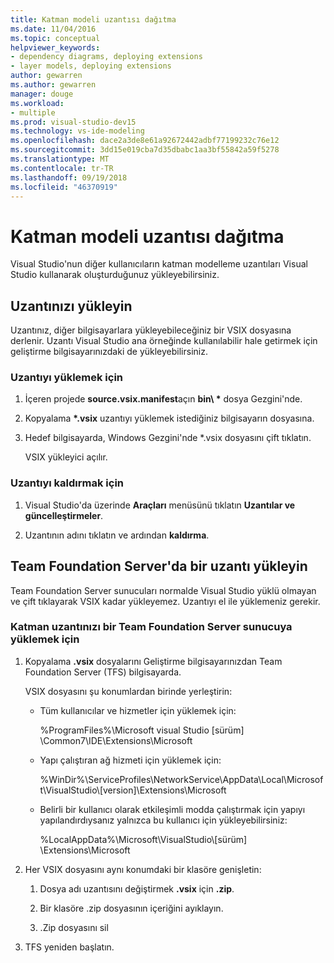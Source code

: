 ```yaml
---
title: Katman modeli uzantısı dağıtma
ms.date: 11/04/2016
ms.topic: conceptual
helpviewer_keywords:
- dependency diagrams, deploying extensions
- layer models, deploying extensions
author: gewarren
ms.author: gewarren
manager: douge
ms.workload:
- multiple
ms.prod: visual-studio-dev15
ms.technology: vs-ide-modeling
ms.openlocfilehash: dace2a3de8e61a92672442adbf77199232c76e12
ms.sourcegitcommit: 3dd15e019cba7d35dbabc1aa3bf55842a59f5278
ms.translationtype: MT
ms.contentlocale: tr-TR
ms.lasthandoff: 09/19/2018
ms.locfileid: "46370919"
---
```

# <a name="deploy-a-layer-model-extension"></a>Katman modeli uzantısı dağıtma

Visual Studio'nun diğer kullanıcıların katman modelleme uzantıları Visual Studio kullanarak oluşturduğunuz yükleyebilirsiniz.

## <a name="install-your-extension"></a>Uzantınızı yükleyin

Uzantınız, diğer bilgisayarlara yükleyebileceğiniz bir VSIX dosyasına derlenir. Uzantı Visual Studio ana örneğinde kullanılabilir hale getirmek için geliştirme bilgisayarınızdaki de yükleyebilirsiniz.

### <a name="to-install-the-extension"></a>Uzantıyı yüklemek için

1.  İçeren projede **source.vsix.manifest**açın **bin\\ \***  dosya Gezgini'nde.

2.  Kopyalama  **\*.vsix** uzantıyı yüklemek istediğiniz bilgisayarın dosyasına.

3.  Hedef bilgisayarda, Windows Gezgini'nde *.vsix dosyasını çift tıklatın.

     VSIX yükleyici açılır.

### <a name="to-uninstall-the-extension"></a>Uzantıyı kaldırmak için

1.  Visual Studio'da üzerinde **Araçları** menüsünü tıklatın **Uzantılar ve güncelleştirmeler**.

2.  Uzantının adını tıklatın ve ardından **kaldırma**.

## <a name="install-an-extension-on-team-foundation-server"></a>Team Foundation Server'da bir uzantı yükleyin

Team Foundation Server sunucuları normalde Visual Studio yüklü olmayan ve çift tıklayarak VSIX kadar yükleyemez. Uzantıyı el ile yüklemeniz gerekir.

### <a name="to-install-your-layer-extension-on-a-team-foundation-server-server"></a>Katman uzantınızı bir Team Foundation Server sunucuya yüklemek için

1.  Kopyalama **.vsix** dosyalarını Geliştirme bilgisayarınızdan Team Foundation Server (TFS) bilgisayarda.

     VSIX dosyasını şu konumlardan birinde yerleştirin:

    -   Tüm kullanıcılar ve hizmetler için yüklemek için:

         %ProgramFiles%\Microsoft visual Studio [sürüm] \Common7\IDE\Extensions\Microsoft

    -   Yapı çalıştıran ağ hizmeti için yüklemek için:

         %WinDir%\ServiceProfiles\NetworkService\AppData\Local\Microsoft\VisualStudio\\[version]\Extensions\Microsoft

    -   Belirli bir kullanıcı olarak etkileşimli modda çalıştırmak için yapıyı yapılandırdıysanız yalnızca bu kullanıcı için yükleyebilirsiniz:

         %LocalAppData%\Microsoft\VisualStudio\\[sürüm] \Extensions\Microsoft

2.  Her VSIX dosyasını aynı konumdaki bir klasöre genişletin:

    1.  Dosya adı uzantısını değiştirmek **.vsix** için **.zip**.

    2.  Bir klasöre .zip dosyasının içeriğini ayıklayın.

    3.  .Zip dosyasını sil

3.  TFS yeniden başlatın.
